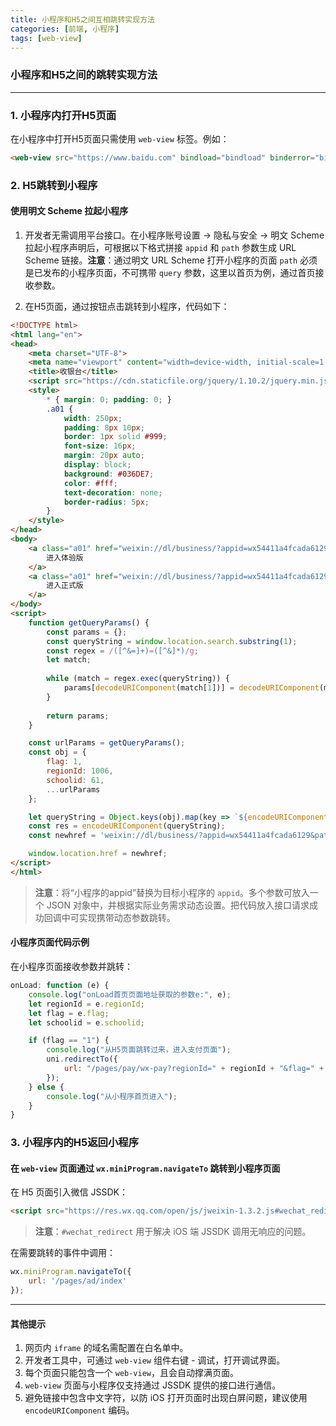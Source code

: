 ```yaml
---
title: 小程序和H5之间互相跳转实现方法 
categories: [前端, 小程序]
tags: [web-view]
---
```


### 小程序和H5之间的跳转实现方法

---

### 1. 小程序内打开H5页面

在小程序中打开H5页面只需使用 `web-view` 标签。例如：

```html
<web-view src="https://www.baidu.com" bindload="bindload" binderror="binderror"></web-view>
```

### 2. H5跳转到小程序

#### 使用明文 Scheme 拉起小程序

1. 开发者无需调用平台接口。在小程序账号设置 -> 隐私与安全 -> 明文 Scheme 拉起小程序声明后，可根据以下格式拼接 `appid` 和 `path` 参数生成 URL Scheme 链接。**注意**：通过明文 URL Scheme 打开小程序的页面 `path` 必须是已发布的小程序页面，不可携带 `query` 参数，这里以首页为例，通过首页接收参数。

2. 在H5页面，通过按钮点击跳转到小程序，代码如下：

```html
<!DOCTYPE html>
<html lang="en">
<head>
    <meta charset="UTF-8">
    <meta name="viewport" content="width=device-width, initial-scale=1.0, user-scalable=0, minimum-scale=1.0, maximum-scale=1.0">
    <title>收银台</title>
    <script src="https://cdn.staticfile.org/jquery/1.10.2/jquery.min.js"></script>
    <style>
        * { margin: 0; padding: 0; }
        .a01 {
            width: 250px;
            padding: 8px 10px;
            border: 1px solid #999;
            font-size: 16px;
            margin: 20px auto;
            display: block;
            background: #036DE7;
            color: #fff;
            text-decoration: none;
            border-radius: 5px;
        }
    </style>
</head>
<body>
    <a class="a01" href="weixin://dl/business/?appid=wx54411a4fcada6129&path=pages/pay/wx-pay&query=order_sn=YR202410292323152767053607&env_version=trial">
        进入体验版
    </a>
    <a class="a01" href="weixin://dl/business/?appid=wx54411a4fcada6129&path=pages/pay/wx-pay&query=order_sn=YR202410292323152767053607">
        进入正式版
    </a>
</body>
<script>
    function getQueryParams() {
        const params = {};
        const queryString = window.location.search.substring(1);
        const regex = /([^&=]+)=([^&]*)/g;
        let match;
        
        while (match = regex.exec(queryString)) {
            params[decodeURIComponent(match[1])] = decodeURIComponent(match[2]);
        }
        
        return params;
    }

    const urlParams = getQueryParams();
    const obj = {
        flag: 1,
        regionId: 1006,
        schoolid: 61,
        ...urlParams
    };    

    let queryString = Object.keys(obj).map(key => `${encodeURIComponent(key)}=${encodeURIComponent(obj[key])}`).join('&');
    const res = encodeURIComponent(queryString);
    const newhref = 'weixin://dl/business/?appid=wx54411a4fcada6129&path=pages/pay/wx-pay&env_version=trial&query=' + res;

    window.location.href = newhref;
</script>
</html>
```

> **注意**：将“小程序的appid”替换为目标小程序的 `appid`。多个参数可放入一个 JSON 对象中，并根据实际业务需求动态设置。把代码放入接口请求成功回调中可实现携带动态参数跳转。

#### 小程序页面代码示例

在小程序页面接收参数并跳转：

```javascript
onLoad: function (e) {
    console.log("onLoad首页页面地址获取的参数e:", e);
    let regionId = e.regionId;
    let flag = e.flag;
    let schoolid = e.schoolid;

    if (flag == "1") {
        console.log("从H5页面跳转过来，进入支付页面");
        uni.redirectTo({
            url: "/pages/pay/wx-pay?regionId=" + regionId + "&flag=" + flag + "&schoolid=" + schoolid,
        });
    } else {
        console.log("从小程序首页进入");
    }
}
```

### 3. 小程序内的H5返回小程序

#### 在 `web-view` 页面通过 `wx.miniProgram.navigateTo` 跳转到小程序页面

在 H5 页面引入微信 JSSDK：

```html
<script src="https://res.wx.qq.com/open/js/jweixin-1.3.2.js#wechat_redirect"></script>
```

> **注意**：`#wechat_redirect` 用于解决 iOS 端 JSSDK 调用无响应的问题。

在需要跳转的事件中调用：

```javascript
wx.miniProgram.navigateTo({
    url: '/pages/ad/index'
});
```

---

#### 其他提示

1. 网页内 `iframe` 的域名需配置在白名单中。
2. 开发者工具中，可通过 `web-view` 组件右键 - 调试，打开调试界面。
3. 每个页面只能包含一个 `web-view`，且会自动撑满页面。
4. `web-view` 页面与小程序仅支持通过 JSSDK 提供的接口进行通信。
5. 避免链接中包含中文字符，以防 iOS 打开页面时出现白屏问题，建议使用 `encodeURIComponent` 编码。